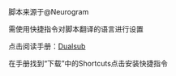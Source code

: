 脚本来源于@Neurogram

需使用快捷指令对脚本翻译的语言进行设置

点击阅读手册：[Dualsub](https://neurogram.notion.site/Dualsub-b8b2c5259ef54b349722717ec25c2853)

在手册找到“下载”中的Shortcuts点击安装快捷指令
